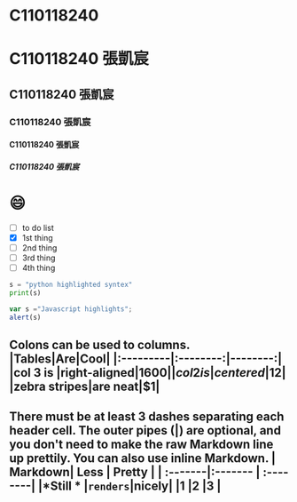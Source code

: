 # C110118240 
# C110118240 張凱宸
## C110118240 張凱宸
### C110118240 張凱宸
#### C110118240 張凱宸
##### C110118240 張凱宸
# 😄

- [ ] to do list
- [x] 1st thing
- [ ] 2nd thing
- [ ] 3rd thing
- [ ] 4th thing

```python
s = "python highlighted syntex"
print(s)
```

```js
var s ="Javascript highlights";
alert(s)
```

Colons can be used to columns.
|Tables|Are|Cool|
|:---------|:--------:|--------:|
|col 3 is |right-aligned|$1600|
|col 2 is | centered|$12|
|zebra stripes|are neat|$1|
----
There must be at least 3 dashes separating each header cell.
The outer pipes (|) are optional, and you don't need to make the raw Markdown line up prettily. You can also use inline Markdown.
| Markdown| Less    | Pretty   |
| :-------|:------- | :--------|
|*Still * |`renders`|**nicely**|
|1        |2        |3         |
----
